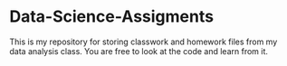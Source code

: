 # Data-Science-Assigments

  This is my repository for storing classwork and homework files from my data analysis class. You are free to look at the code and learn from it.
